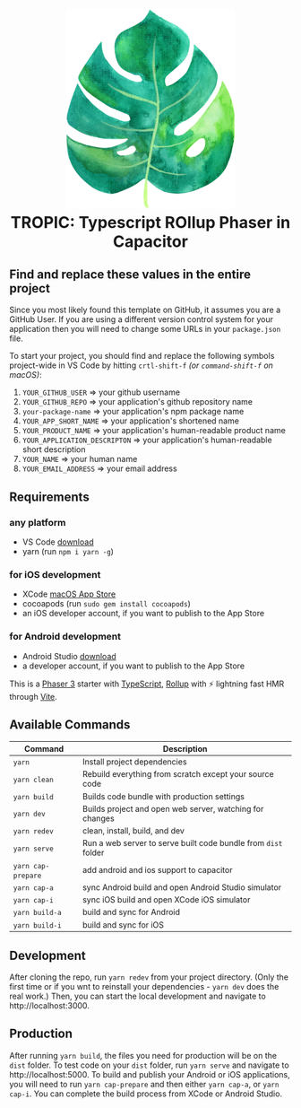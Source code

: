 <h1 align="center">
  <br>
  <img src="./public/assets/tropic.png" alt="header" width="300"/></a>
  <br>
  TROPIC: Typescript ROllup Phaser in Capacitor
  <br>
</h1>

## Find and replace these values in the entire project

Since you most likely found this template on GitHub, it assumes you are a GitHub User. If you are using a different version control system for your application then you will need to change some URLs in your `package.json` file.

To start your project, you should find and replace the following symbols project-wide in VS Code by hitting `crtl-shift-f` _(or `command-shift-f` on macOS)_:

1. `YOUR_GITHUB_USER` => your github username
2. `YOUR_GITHUB_REPO` => your application's github repository name
3. `your-package-name` => your application's npm package name
4. `YOUR_APP_SHORT_NAME` => your application's shortened name
5. `YOUR_PRODUCT_NAME` => your application's human-readable product name
6. `YOUR_APPLICATION_DESCRIPTON` => your application's human-readable short description
7. `YOUR_NAME` => your human name
8. `YOUR_EMAIL_ADDRESS` => your email address

## Requirements

### any platform

- VS Code [download](https://code.visualstudio.com/Download)
- yarn (run `npm i yarn -g`)

### for iOS development

- XCode [macOS App Store](https://apps.apple.com/us/app/xcode/id497799835?ls=1&mt=12)
- cocoapods (run `sudo gem install cocoapods`)
- an iOS developer account, if you want to publish to the App Store

### for Android development

- Android Studio [download](https://developer.android.com/studio/)
- a developer account, if you want to publish to the App Store

This is a [Phaser 3](https://github.com/photonstorm/phaser) starter with [TypeScript](https://www.typescriptlang.org/), [Rollup](https://rollupjs.org) with ⚡️ lightning fast HMR through [Vite](https://vitejs.dev/).

## Available Commands

| Command            | Description                                                    |
| ------------------ | -------------------------------------------------------------- |
| `yarn`             | Install project dependencies                                   |
| `yarn clean`       | Rebuild everything from scratch except your source code        |
| `yarn build`       | Builds code bundle with production settings                    |
| `yarn dev`         | Builds project and open web server, watching for changes       |
| `yarn redev`       | clean, install, build, and dev                                 |
| `yarn serve`       | Run a web server to serve built code bundle from `dist` folder |
| `yarn cap-prepare` | add android and ios support to capacitor                       |
| `yarn cap-a`       | sync Android build and open Android Studio simulator           |
| `yarn cap-i`       | sync iOS build and open XCode iOS simulator                    |
| `yarn build-a`     | build and sync for Android                                     |
| `yarn build-i`     | build and sync for iOS                                         |

## Development

After cloning the repo, run `yarn redev` from your project directory. (Only the first time or if you wnt to reinstall your dependencies - `yarn dev` does the real work.) Then, you can start the local development and navigate to http://localhost:3000.

## Production

After running `yarn build`, the files you need for production will be on the `dist` folder. To test code on your `dist` folder, run `yarn serve` and navigate to http://localhost:5000. To build and publish your Android or iOS applications, you will need to run `yarn cap-prepare` and then either `yarn cap-a`, or `yarn cap-i`.  You can complete the build process from XCode or Android Studio.

